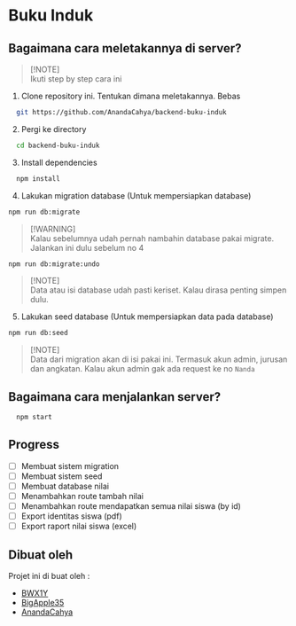 # Buku Induk

## Bagaimana cara meletakannya di server?

> [!NOTE]\
> Ikuti step by step cara ini

1. Clone repository ini. Tentukan dimana meletakannya. Bebas

```bash
  git https://github.com/AnandaCahya/backend-buku-induk
```

2. Pergi ke directory

```bash
  cd backend-buku-induk
```

3. Install dependencies

```bash
  npm install
```

4. Lakukan migration database (Untuk mempersiapkan database)

```bash
npm run db:migrate
```

> [!WARNING]\
> Kalau sebelumnya udah pernah nambahin database pakai migrate. Jalankan ini dulu sebelum no 4

```bash
npm run db:migrate:undo
```

> [!NOTE]\
> Data atau isi database udah pasti keriset. Kalau dirasa penting simpen dulu.


5. Lakukan seed database (Untuk mempersiapkan data pada database)

```bash
npm run db:seed
```

> [!NOTE]\
> Data dari migration akan di isi pakai ini. Termasuk akun admin, jurusan dan angkatan. Kalau akun admin gak ada request ke no `Nanda`

## Bagaimana cara menjalankan server? 

```bash
  npm start
```

## Progress

- [ ] Membuat sistem migration
- [ ] Membuat sistem seed
- [ ] Membuat database nilai
- [ ] Menambahkan route tambah nilai
- [ ] Menambahkan route mendapatkan semua nilai siswa (by id)
- [ ] Export identitas siswa (pdf)
- [ ] Export raport nilai siswa (excel)

## Dibuat oleh

Projet ini di buat oleh :

- [BWX1Y](https://github.com/bwx1y)
- [BigApple35](https://github.com/BigApple35)
- [AnandaCahya](https://github.com/AnandaCahya)